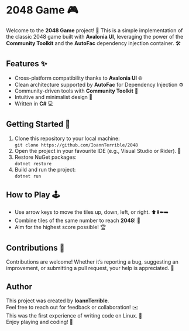 # 2048 Game 🎮

Welcome to the **2048 Game** project! 🚀 This is a simple implementation of the classic 2048 game built with **Avalonia UI**, leveraging the power of the **Community Toolkit** and the **AutoFac** dependency injection container. 🛠️

## Features ✨
- Cross-platform compatibility thanks to **Avalonia UI** 🌐
- Clean architecture supported by **AutoFac** for Dependency Injection ⚙️
- Community-driven tools with **Community Toolkit** 🤝
- Intuitive and minimalist design 🎨
- Written in **C#** 💻

## Getting Started 🏁
1. Clone this repository to your local machine:  
   `git clone https://github.com/IoannTerrible/2048`
2. Open the project in your favourite IDE (e.g., Visual Studio or Rider). 📂
3. Restore NuGet packages:  
   `dotnet restore`
4. Build and run the project:  
   `dotnet run`

## How to Play 🕹️
- Use arrow keys to move the tiles up, down, left, or right. ⬆️⬇️⬅️➡️
- Combine tiles of the same number to reach **2048**! 🔢
- Aim for the highest score possible! 🏆

## Contributions 🤝
Contributions are welcome! Whether it’s reporting a bug, suggesting an improvement, or submitting a pull request, your help is appreciated. 🙌

## Author 
This project was created by **IoannTerrible**.  
Feel free to reach out for feedback or collaboration! ✉️  
This was the first experience of writing code on Linux. 🐧  
Enjoy playing and coding! 🎉
